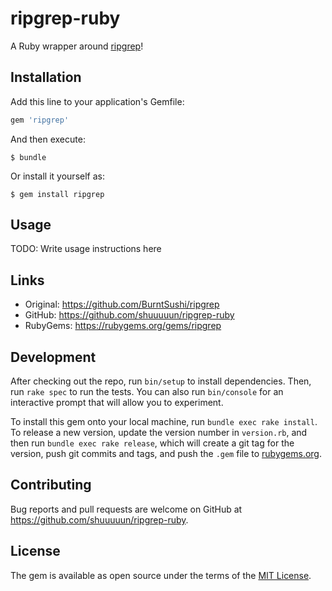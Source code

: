 # ripgrep-ruby

A Ruby wrapper around [ripgrep](https://github.com/BurntSushi/ripgrep)!

## Installation

Add this line to your application's Gemfile:

```ruby
gem 'ripgrep'
```

And then execute:

    $ bundle

Or install it yourself as:

    $ gem install ripgrep

## Usage

TODO: Write usage instructions here

## Links

* Original: https://github.com/BurntSushi/ripgrep
* GitHub: https://github.com/shuuuuun/ripgrep-ruby
* RubyGems: https://rubygems.org/gems/ripgrep

## Development

After checking out the repo, run `bin/setup` to install dependencies. Then, run `rake spec` to run the tests. You can also run `bin/console` for an interactive prompt that will allow you to experiment.

To install this gem onto your local machine, run `bundle exec rake install`. To release a new version, update the version number in `version.rb`, and then run `bundle exec rake release`, which will create a git tag for the version, push git commits and tags, and push the `.gem` file to [rubygems.org](https://rubygems.org).

## Contributing

Bug reports and pull requests are welcome on GitHub at https://github.com/shuuuuun/ripgrep-ruby.

## License

The gem is available as open source under the terms of the [MIT License](https://opensource.org/licenses/MIT).
